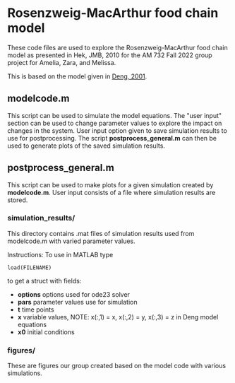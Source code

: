 # Rosenzweig-MacArthur food chain model
These code files are used to explore the Rosenzweig-MacArthur food chain model as presented in Hek, JMB, 2010 for the AM 732 Fall 2022 group project for Amelia, Zara, and Melissa.

This is based on the model given in [Deng, 2001](https://aip.scitation.org/doi/abs/10.1063/1.1396340).

## modelcode.m
This script can be used to simulate the model equations. The "user input" section can be used to change parameter values to explore the impact on changes in the system. 
User input option given to save simulation results to use for postprocessing.
The script **postprocess_general.m** can then be used to generate plots of the saved simulation results.

## postprocess_general.m
This script can be used to make plots for a given simulation created by **modelcode.m**. User input consists of a file where simulation results are stored.

### simulation_results/
This directory contains .mat files of simulation results used from modelcode.m with varied parameter values.

Instructions: To use in MATLAB type
```
load(FILENAME)
```
to get a struct with fields:
- **options** options used for ode23 solver
- **pars** parameter values use for simulation
- **t** time points
- **x** variable values, NOTE: x(:,1) = x, x(:,2) = y, x(:,3) = z in Deng model equations
- **x0** initial conditions

### figures/
These are figures our group created based on the model code with various simulations.
